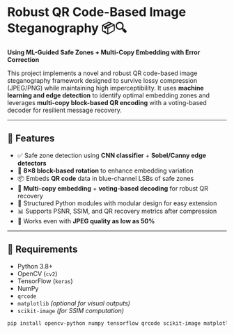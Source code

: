 # Robust QR Code-Based Image Steganography 📦🔍  
**Using ML-Guided Safe Zones + Multi-Copy Embedding with Error Correction**

This project implements a novel and robust QR code-based image steganography framework designed to survive lossy compression (JPEG/PNG) while maintaining high imperceptibility. It uses **machine learning and edge detection** to identify optimal embedding zones and leverages **multi-copy block-based QR encoding** with a voting-based decoder for resilient message recovery.

---

## 📌 Features

- ✅ Safe zone detection using **CNN classifier** + **Sobel/Canny edge detectors**
- 🔁 **8×8 block-based rotation** to enhance embedding variation
- 📦 Embeds **QR code** data in blue-channel LSBs of safe zones
- 🧠 **Multi-copy embedding** + **voting-based decoding** for robust QR recovery
- 🧱 Structured Python modules with modular design for easy extension
- 📊 Supports PSNR, SSIM, and QR recovery metrics after compression
- 🧪 Works even with **JPEG quality as low as 50%**

---

## 🧰 Requirements

- Python 3.8+
- OpenCV (`cv2`)
- TensorFlow (`keras`)
- NumPy
- `qrcode`
- `matplotlib` *(optional for visual outputs)*
- `scikit-image` *(for SSIM computation)*

```bash
pip install opencv-python numpy tensorflow qrcode scikit-image matplotlib
